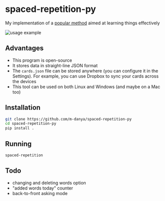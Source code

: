 # spaced-repetition-py
My implementation of a [popular method](https://en.wikipedia.org/wiki/Spaced_repetition) aimed at learning things effectively

<img src="etc/srs.gif" alt="usage example"  />


## Advantages
- This program is open-source
- It stores data in straight-line JSON format
- The `cards.json` file can be stored anywhere (you can configure it in the Settings). For example, you can use Dropbox to sync your cards across the devices
- This tool can be used on both Linux and Windows (and maybe on a Mac too)

## Installation
```bash
git clone https://github.com/m-danya/spaced-repetition-py
cd spaced-repetition-py
pip install .
```

## Running
```bash
spaced-repetition
```

## Todo
- changing and deleting words option
- "added words today" counter
- back-to-front asking mode
